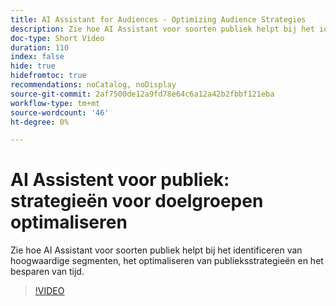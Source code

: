 ```yaml
---
title: AI Assistant for Audiences - Optimizing Audience Strategies
description: Zie hoe AI Assistant voor soorten publiek helpt bij het identificeren van hoogwaardige segmenten, het optimaliseren van publieksstrategieën en het besparen van tijd.
doc-type: Short Video
duration: 110
index: false
hide: true
hidefromtoc: true
recommendations: noCatalog, noDisplay
source-git-commit: 2af7500de12a9fd78e64c6a12a42b2fbbf121eba
workflow-type: tm+mt
source-wordcount: '46'
ht-degree: 0%

---
```



# AI Assistent voor publiek: strategieën voor doelgroepen optimaliseren

Zie hoe AI Assistant voor soorten publiek helpt bij het identificeren van hoogwaardige segmenten, het optimaliseren van publieksstrategieën en het besparen van tijd.

<!-- 62_S508_3442517_109_ai-assistant-for-audiences-optimizing-audience-strategies -->
>[!VIDEO](https://video.tv.adobe.com/v/3458285/?learn=on&enablevpops=true)
